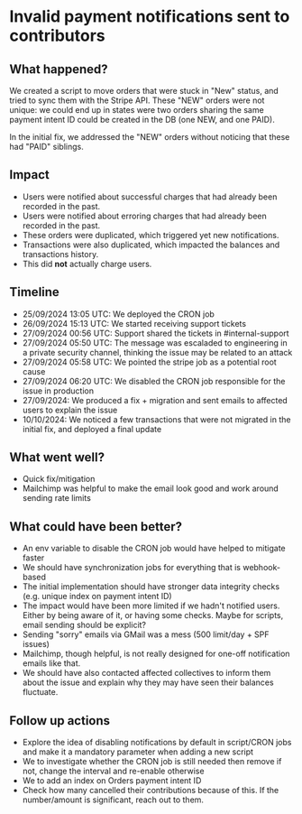 # Invalid payment notifications sent to contributors

## What happened?

We created a script to move orders that were stuck in "New" status, and tried to sync them with the Stripe API. These "NEW" orders
were not unique: we could end up in states were two orders sharing the same payment intent ID could be created in the DB (one NEW, and one PAID).

In the initial fix, we addressed the "NEW" orders without noticing that these had "PAID" siblings.

## Impact

- Users were notified about successful charges that had already been recorded in the past.
- Users were notified about erroring charges that had already been recorded in the past.
- These orders were duplicated, which triggered yet new notifications.
- Transactions were also duplicated, which impacted the balances and transactions history.
- This did **not** actually charge users.

## Timeline

- 25/09/2024 13:05 UTC: We deployed the CRON job
- 26/09/2024 15:13 UTC: We started receiving support tickets
- 27/09/2024 00:56 UTC: Support shared the tickets in #internal-support
- 27/09/2024 05:50 UTC: The message was escaladed to engineering in a private security channel, thinking the issue may be related to an attack
- 27/09/2024 05:58 UTC: We pointed the stripe job as a potential root cause
- 27/09/2024 06:20 UTC: We disabled the CRON job responsible for the issue in production
- 27/09/2024: We produced a fix + migration and sent emails to affected users to explain the issue
- 10/10/2024: We noticed a few transactions that were not migrated in the initial fix, and deployed a final update

## What went well?

- Quick fix/mitigation
- Mailchimp was helpful to make the email look good and work around sending rate limits

## What could have been better?

- An env variable to disable the CRON job would have helped to mitigate faster
- We should have synchronization jobs for everything that is webhook-based
- The initial implementation should have stronger data integrity checks (e.g. unique index on payment intent ID)
- The impact would have been more limited if we hadn't notified users. Either by being aware of it, or having some checks. Maybe for scripts, email sending should be explicit?
- Sending "sorry" emails via GMail was a mess (500 limit/day + SPF issues)
- Mailchimp, though helpful, is not really designed for one-off notification emails like that.
- We should have also contacted affected collectives to inform them about the issue and explain why they may have seen their balances fluctuate. 

## Follow up actions

- Explore the idea of disabling notifications by default in script/CRON jobs and make it a mandatory parameter when adding a new script
- We to investigate whether the CRON job is still needed then remove if not, change the interval and re-enable otherwise
- We to add an index on Orders payment intent ID
- Check how many cancelled their contributions because of this. If the number/amount is significant, reach out to them.
